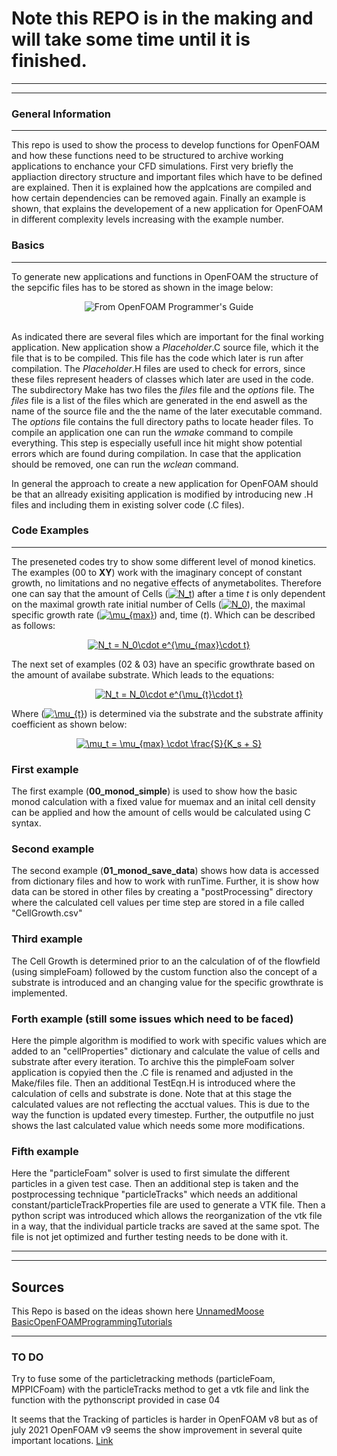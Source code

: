 # Note this REPO is in the making and will take some time until it is finished.
***
***
### General Information
***  
This repo is used to show the process to develop functions for OpenFOAM and how these functions need to be structured to archive working applications to enchance your CFD simulations. First very briefly the appliaction directory structure and important files which have to be defined are explained. Then it is explained how the applcations are compiled and how certain dependencies can be removed again. Finally an example is shown, that explains the developement of a new application for OpenFOAM in different complexity levels increasing with the example number. 

### Basics
***
To generate new applications and functions in OpenFOAM the structure of the sepcific files has to be stored as shown in the image below: <br> <p align="center"><img src="https://cdn.cfd.direct/docs/user-guide-v7/img/user253x.png" alt = "From OpenFOAM Programmer's Guide" > </p> <br> As indicated there are several files which are important for the final working application. New application show a *Placeholder*.C source file, which it the file that is to be compiled. This file has the code which later is run after compilation. The *Placeholder*.H files are used to check for errors, since these files represent headers of classes which later are used in the code. The subdirectory Make has two files the *files* file and the *options* file. The *files* file is a list of the files which are generated in the end aswell as the name of the source file and the the name of the later executable command. The *options* file contains the full directory paths to locate header files. To compile an application one can run the *wmake* command to compile everything. This step is especially usefull ince hit might show potential errors which are found during compilation. In case that the application should be removed, one can run the *wclean* command.

In general the approach to create a new application for OpenFOAM should be that an allready exisiting application is modified by introducing new .H files and including them in existing solver code (.C files). 

### Code Examples
***
The preseneted codes try to show some different level of monod kinetics. The examples (00 to **XY**) work with the imaginary concept of constant growth, no limitations and no negative effects of anymetabolites. Therefore one can say that the amount of Cells (<a href="https://www.codecogs.com/eqnedit.php?latex=N_t" target="_blank"><img src="https://latex.codecogs.com/gif.latex?N_t" title="N_t" /></a>) after a time *t* is only dependent on the maximal growth rate initial number of Cells (<a href="https://www.codecogs.com/eqnedit.php?latex=N_0" target="_blank"><img src="https://latex.codecogs.com/gif.latex?N_0" title="N_0" /></a>), the maximal specific growth rate (<a href="https://www.codecogs.com/eqnedit.php?latex=\mu_{max}" target="_blank"><img src="https://latex.codecogs.com/gif.latex?\mu_{max}" title="\mu_{max}" /></a>) and, time (*t*). Which can be described as follows:
<p align="center"> <a href="https://www.codecogs.com/eqnedit.php?latex=N_t&space;=&space;N_0\cdot&space;e^{\mu_{max}\cdot&space;t}" target="_blank"><img src="https://latex.codecogs.com/gif.latex?N_t&space;=&space;N_0\cdot&space;e^{\mu_{max}\cdot&space;t}" title="N_t = N_0\cdot e^{\mu_{max}\cdot t}" /></a> </p>

The next set of examples (02 & 03) have an specific growthrate based on the amount of availabe substrate. Which leads to the equations:
<p align="center"> <a href="https://www.codecogs.com/eqnedit.php?latex=N_t&space;=&space;N_0\cdot&space;e^{\mu_{t}\cdot&space;t}" target="_blank"><img src="https://latex.codecogs.com/gif.latex?N_t&space;=&space;N_0\cdot&space;e^{\mu_{t}\cdot&space;t}" title="N_t = N_0\cdot e^{\mu_{t}\cdot t}" /></a> </p> Where (<a href="https://www.codecogs.com/eqnedit.php?latex=\mu_{t}" target="_blank"><img src="https://latex.codecogs.com/gif.latex?\mu_{t}" title="\mu_{t}" /></a>) is determined via the substrate and the substrate affinity coefficient as shown below:

<p align="center"> <a href="https://www.codecogs.com/eqnedit.php?latex=\mu_t&space;=&space;\mu_{max}&space;\cdot&space;\frac{S}{K_s&space;&plus;&space;S}" target="_blank"><img src="https://latex.codecogs.com/gif.latex?\mu_t&space;=&space;\mu_{max}&space;\cdot&space;\frac{S}{K_s&space;&plus;&space;S}" title="\mu_t = \mu_{max} \cdot \frac{S}{K_s + S}" /></a> </p>


### First example 
The first example (**00_monod_simple**) is used to show how the basic monod calculation with a fixed value for muemax and an inital cell density can be applied and how the amount of cells would be calculated using C syntax.

### Second example
The second example (**01_monod_save_data**) shows how data is accessed from dictionary files and how to work with runTime. Further, it is show how data can be stored in other files by creating a "postProcessing" directory where the calculated cell values per time step are stored in a file called "CellGrowth.csv" 

### Third example
The Cell Growth is determined prior to an the calculation of of the flowfield (using simpleFoam) followed by the custom function also the concept of a substrate is introduced and an changing value for the specific growthrate is implemented. 

### Forth example (still some issues which need to be faced)
Here the pimple algorithm is modified to work with specific values which are added to an "cellProperties" dictionary and calculate the value of cells and substrate after every iteration. To archive this the pimpleFoam solver application is copyied then the .C file is renamed and adjusted in the Make/files file. Then an additional TestEqn.H is introduced where the calculation of cells and substrate is done. Note that at this stage the calculated values are not reflecting the acctual values. This is due to the way the function is updated every timestep. Further, the outputfile no just shows the last calculated value which needs some more modifications.

### Fifth example
Here the "particleFoam" solver is used to first simulate the different particles in a given test case. Then an additional step is taken and the postprocessing technique "particleTracks" which needs an additional constant/particleTrackProperties file are used to generate a VTK file. Then a python script was introduced which allows the reorganization of the vtk file in a way, that the individual particle tracks are saved at the same spot. The file is not jet optimized and further testing needs to be done with it.


***
***
## Sources
This Repo is based on the ideas shown here [UnnamedMoose BasicOpenFOAMProgrammingTutorials](https://github.com/UnnamedMoose/BasicOpenFOAMProgrammingTutorials)

---
### TO DO
Try to fuse some of the particletracking methods (particleFoam, MPPICFoam) with the particleTracks method to get a vtk file and link the function with the pythonscript provided in case 04

It seems that the Tracking of particles is harder in OpenFOAM v8 but as of july 2021 OpenFOAM v9 seems the show improvement in several quite important locations. [Link](https://openfoam.org/version/9/)
